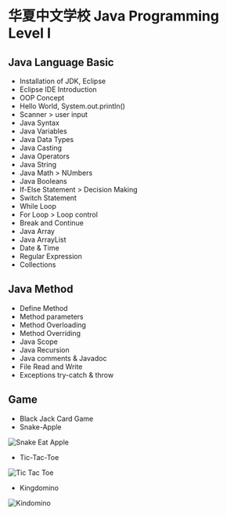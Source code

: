 # 华夏中文学校 Java Programming Level I

## Java Language Basic
* Installation of JDK, Eclipse
* Eclipse IDE Introduction
* OOP Concept
* Hello World, System.out.println()
* Scanner > user input
* Java Syntax
* Java Variables
* Java Data Types
* Java Casting
* Java Operators
* Java String
* Java Math > NUmbers
* Java Booleans
* If-Else Statement > Decision Making
* Switch Statement
* While Loop
* For Loop > Loop control
* Break and Continue
* Java Array
* Java ArrayList
* Date & Time
* Regular Expression
* Collections

## Java Method
* Define Method
* Method parameters
* Method Overloading
* Method Overriding
* Java Scope
* Java Recursion
* Java comments & Javadoc
* File Read and Write
* Exceptions try-catch & throw

## Game
* Black Jack Card Game
* Snake-Apple

![Snake Eat Apple](./images/snake.png)
* Tic-Tac-Toe

![Tic Tac Toe](./images/tictactoe.png)
* Kingdomino

![Kindomino](./images/bigwinner.png)
